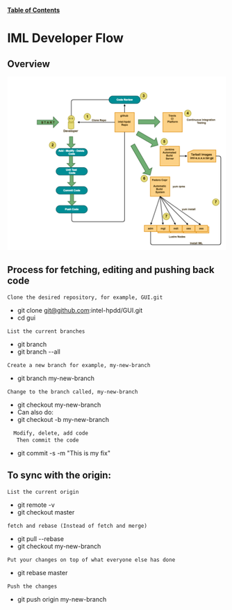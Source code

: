[**Table of Contents**](README.md)

# IML Developer Flow
## Overview
![iml_flow](md_Graphics/iml_flow.png)

## Process for fetching, editing and pushing back code
```
Clone the desired repository, for example, GUI.git
```
* git clone git@github.com:intel-hpdd/GUI.git
* cd gui
```
List the current branches
```
* git branch 
* git branch --all
```
Create a new branch for example, my-new-branch
```
* git branch my-new-branch
```
Change to the branch called, my-new-branch
```
* git checkout my-new-branch
* Can also do:
* git checkout -b my-new-branch
``` 
  Modify, delete, add code
   Then commit the code
``` 
* git commit -s -m "This is my fix"
 
## To sync with the origin:
```
List the current origin
```
* git remote -v 
* git checkout master
```
fetch and rebase (Instead of fetch and merge)
```
* git pull  --rebase
* git checkout my-new-branch
```
Put your changes on top of what everyone else has done
```
* git rebase master
```
Push the changes
```
* git push origin my-new-branch